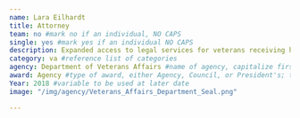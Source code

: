 ```yaml
---
name: Lara Eilhardt
title: Attorney
team: no #mark no if an individual, NO CAPS
single: yes #mark yes if an individual NO CAPS
description: Expanded access to legal services for veterans receiving healthcare.  Lara’s team builds critical partnerships between VA facilities and pro-bono legal groups to address not only the medical and personal aspects of a veteran's care but also the social and environmental factors.
category: va #reference list of categories
agency: Department of Veterans Affairs #name of agency, capitalize first letter of each name
award: Agency #type of award, either Agency, Council, or President's; this is case sensitive so make sure to match the options listed exactly. This section generates the format of the card
Year: 2018 #variable to be used at later date
image: "/img/agency/Veterans_Affairs_Department_Seal.png"

---
```


